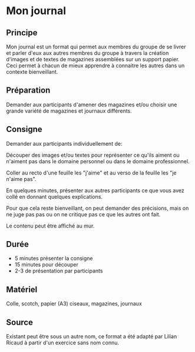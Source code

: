 <!--

---
title: Mon Journal 
description: Mon journal est un format qui permet aux membres du groupe de se livrer et parler d'eux aux autres membres du groupe à travers la création d'images et de textes de magazines assemblées sur un support papier. Ceci permet à chacun de mieux apprendre à connaitre les autres dans un contexte bienveillant.
image_url: 
---

-->

# Mon journal

## Principe

Mon journal est un format qui permet aux membres du groupe de se livrer et parler d'eux aux autres membres du groupe à travers la création d'images et de textes de magazines assemblées sur un support papier. Ceci permet à chacun de mieux apprendre à connaitre les autres dans un contexte bienveillant.

## Préparation

Demander aux participants d'amener des magazines et/ou choisir une grande variété de magazines et journaux différents.

## Consigne

Demander aux participants individuellement de:

Découper des images et/ou textes pour représenter ce qu'ils aiment ou n'aiment pas dans le domaine personnel ou dans le domaine professionnel.

Coller au recto d'une feuille les "j'aime" et au verso de la feuille les "je n'aime pas".

En quelques minutes, présenter aux autres participants ce que vous avez collé en donnant quelques explications.

Pour que cela reste bienveillant, on peut demander des précisions, mais on ne juge pas pas ou on ne critique pas ce que les autres ont fait.

Le contenu peut être affiché au mur.

## Durée

* 5 minutes présenter la consigne
* 15 minutes pour découper
* 2-3 de présentation par participants

## Matériel

Colle, scotch, papier (A3) ciseaux, magazines, journaux

## Source

Existant peut être sous un autre nom, ce format a été adapté par Lilian Ricaud à partir d'un exercice sans nom connu.
